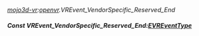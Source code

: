 _[mojo3d-vr](../../modules/mojo3d-vr/mojo3d-vr-module.md):[openvr](openvr:).VREvent\_VendorSpecific\_Reserved\_End_
##### Const VREvent\_VendorSpecific\_Reserved\_End:[EVREventType](../../modules/mojo3d-vr/openvr-evreventtype.md)
